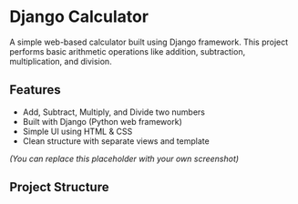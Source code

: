 #  Django Calculator

A simple web-based calculator built using Django framework. This project performs basic arithmetic operations like addition, subtraction, multiplication, and division.

## Features

- Add, Subtract, Multiply, and Divide two numbers
- Built with Django (Python web framework)
- Simple UI using HTML & CSS
- Clean structure with separate views and template

*(You can replace this placeholder with your own screenshot)*

## Project Structure

